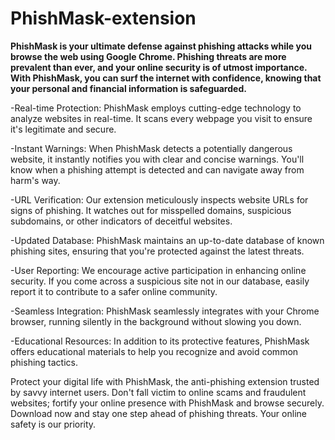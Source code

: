 # PhishMask-extension


**PhishMask is your ultimate defense against phishing attacks while you browse the web using Google Chrome. Phishing threats are more prevalent than ever, and your online security is of utmost importance. With PhishMask, you can surf the internet with confidence, knowing that your personal and financial information is safeguarded.**

-Real-time Protection: PhishMask employs cutting-edge technology to analyze websites in real-time. It scans every webpage you visit to ensure it's legitimate and secure.

-Instant Warnings: When PhishMask detects a potentially dangerous website, it instantly notifies you with clear and concise warnings. You'll know when a phishing attempt is detected and can navigate away from harm's way.

-URL Verification: Our extension meticulously inspects website URLs for signs of phishing. It watches out for misspelled domains, suspicious subdomains, or other indicators of deceitful websites.

-Updated Database: PhishMask maintains an up-to-date database of known phishing sites, ensuring that you're protected against the latest threats.

-User Reporting: We encourage active participation in enhancing online security. If you come across a suspicious site not in our database, easily report it to contribute to a safer online community.

-Seamless Integration: PhishMask seamlessly integrates with your Chrome browser, running silently in the background without slowing you down.

-Educational Resources: In addition to its protective features, PhishMask offers educational materials to help you recognize and avoid common phishing tactics.

Protect your digital life with PhishMask, the anti-phishing extension trusted by savvy internet users. Don't fall victim to online scams and fraudulent websites; fortify your online presence with PhishMask and browse securely. Download now and stay one step ahead of phishing threats. Your online safety is our priority.
